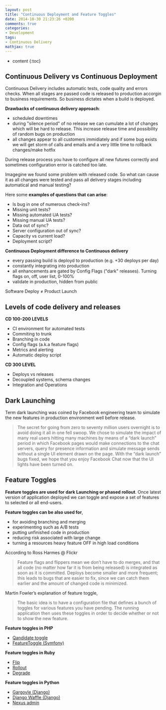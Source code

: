 ```yaml
---
layout: post
title: "Continuous Deployment and Feature Toggles"
date: 2014-10-30 21:23:26 +0200
comments: true
categories:
- Development
tags:
- Continuous Delivery
mathjax: true
---
```


* content
{:toc}

## Continuous Delivery vs Continuous Deployment


  Continuous Delivery includes automatic tests, code quality and errors checks. When all stages are passed code is released to production accorgin to business requirements. So business dictates when a build is deployed. 


  __Drawbacks of continuous delivery approach__:

  *  scheduled downtimes
  *  during "silence period" of no release we can cumulate a lot of changes which will be hard to release. This increase release time and possibility of random bugs on production
  *  all changes appear to all customers immidiately and if some bug exists we will get storm of calls and emails and a very little time to rollback changes/make hotfix


  During release process you have to configure all new futures correctly and sometimes configuration error is catched too late.
  

  Imagegine we found some problem with released code. So what can cause it as all changes were tested and pass all delivery stages including automatical and manual testing?
  

  Here some __examples of questions that can arise__:

  *  Is bug in one of numerous check-ins?
  *  Missing unit tests?
  *  Missing automated UA tests?
  *  Missing manual UA tests?
  *  Data out of sync?
  *  Server configuration out of sync?
  *  Capacity vs current load?
  *  Deployment script?

  <!--more-->

  __Continuous Deployment difference to Continuous delivery__

  *  every passing build is deployd to production (e.g. +30 deploys per day)
  *  constantly integrating into production
  *  all enhancements are gated by Config Flags ("dark" releases). Turning flags on, off, user list, 0-100% 
  *  validate in production, hidden from public 

  Software Deploy ≠ Product Launch
  
## Levels of code delivery and releases


  __CD 100-200 LEVELS__

  *  CI environment for automated tests
  *  Commiting to trunk
  *  Branching in code
  *  Config flags (a.k.a feature flags)
  *  Metrics and alerting
  *  Automatic deploy script


  __CD 300 LEVEL__

  *  Deploys vs releases
  *  Decoupled systems, schema changes
  *  Integration and Operations


## Dark Launching

Term dark launching was coined by Facebook engineering team to simulate the new features in production environment well before release.


>  The secret for going from zero to seventy million users overnight is to avoid doing it all in one fell swoop. We chose to simulate the impact of many real users hitting many machines by means of a “dark launch” period in which Facebook pages would make connections to the chat servers, query for presence information and simulate message sends without a single UI element drawn on the page. With the “dark launch” bugs fixed, we hope that you enjoy Facebook Chat now that the UI lights have been turned on.


## Feature Toggles


__Feature toggles are used for dark Launching or phased rollout__. Once latest version of application deployed we can toggle and expose a set of features to selected or all end-users.
 

__Feature toggles can be also used for__,

  *  for avoiding branching and merging  
  *  experimenting such as A/B tests
  *  putting unfinished code in production
  *  reducing risk associated with large change
  *  turning a resources heavy feature OFF in high load conditions

According to Ross Harmes @ Flickr

> Feature flags and flippers mean we don’t have to do merges, and that all code (no matter how far it is from being released) is integrated as soon as it is committed. Deploys become smaller and more frequent; this leads to bugs that are easier to fix, since we can catch them earlier and the amount of changed code is minimized.

Martin Fowler’s explanation of feature toggle,

> The basic idea is to have a configuration file that defines a bunch of toggles for various features you have pending. The running application then uses these toggles in order to decide whether or not to show the new feature.


__Feature toggles in PHP__

  *  [Qandidate toggle](https://github.com/qandidate-labs/qandidate-toggle)
  *  [FeatureToggle (Symfony)](http://github.com/marekkalnik/FeatureToggleBundle)

__Feature toggles in Ruby__

  *  [Flip](http://github.com/pda/flip)
  *  [Rollout](http://github.com/jamesgolick/rollout)
  *  [Degrade](http://github.com/jamesgolick/degrade)

__Feature toggles in Python__

  *  [Gargoyle (Django)](http://github.com/disqus/gargoyle)
  *  [Django Waffle (Django)](http://github.com/jsocol/django-waffle)
  *  [Nexus admin](https://github.com/disqus/nexus)
